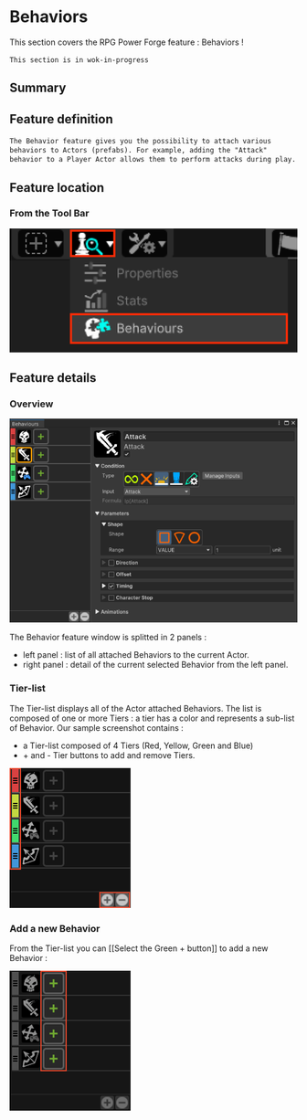 # Behaviors

This section covers the RPG Power Forge feature : Behaviors !

```admonish warning title="Working, working ..."
This section is in wok-in-progress
```

## Summary

## Feature definition
```admonish summary title="Behavior"
The Behavior feature gives you the possibility to attach various behaviors to Actors (prefabs). For example, adding the "Attack" behavior to a Player Actor allows them to perform attacks during play.
```

## Feature location

### From the Tool Bar

![window_location2.png](../../../../../../media/user_manual/game_mecanics/behaviors/feature_location_toolbar.png)

## Feature details

### Overview

![window_overview.png](../../../../../../media/user_manual/game_mecanics/behaviors/window_overview.png)

The Behavior feature window is splitted in 2 panels :
* left panel : list of all attached Behaviors to the current Actor.
* right panel : detail of the current selected Behavior from the left panel.

### Tier-list

The Tier-list displays all of the Actor attached Behaviors. The list is composed of one or more Tiers : a tier has a color and represents a sub-list of Behavior. Our sample screenshot contains :
 * a Tier-list composed of 4 Tiers (Red, Yellow, Green and Blue)
 * \+ and \- Tier buttons to add and remove Tiers.

![behavior_list_tiers.png](../../../../../../media/user_manual/game_mecanics/behaviors/behavior_list_tiers.png)

### Add a new Behavior

From the Tier-list you can [[Select the Green + button]] to add a new Behavior :

![behavior_list_add_behavior.png](../../../../../../media/user_manual/game_mecanics/behaviors/behavior_list_add_behavior.png)
